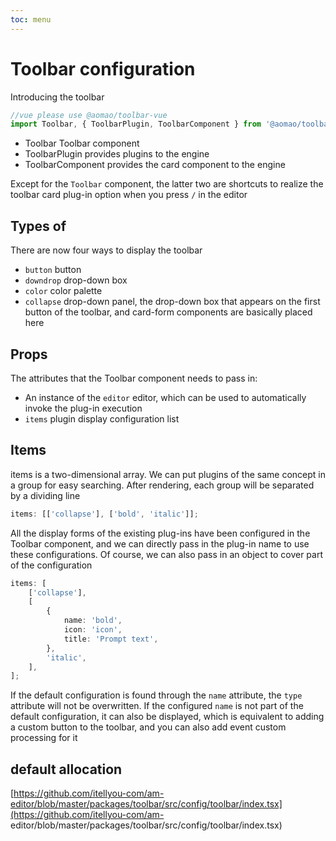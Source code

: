 ```yaml
---
toc: menu
---
```


# Toolbar configuration

Introducing the toolbar

```ts
//vue please use @aomao/toolbar-vue
import Toolbar, { ToolbarPlugin, ToolbarComponent } from '@aomao/toolbar';
```

-   Toolbar Toolbar component
-   ToolbarPlugin provides plugins to the engine
-   ToolbarComponent provides the card component to the engine

Except for the `Toolbar` component, the latter two are shortcuts to realize the toolbar card plug-in option when you press `/` in the editor

## Types of

There are now four ways to display the toolbar

-   `button` button
-   `downdrop` drop-down box
-   `color` color palette
-   `collapse` drop-down panel, the drop-down box that appears on the first button of the toolbar, and card-form components are basically placed here

## Props

The attributes that the Toolbar component needs to pass in:

-   An instance of the `editor` editor, which can be used to automatically invoke the plug-in execution
-   `items` plugin display configuration list

## Items

items is a two-dimensional array. We can put plugins of the same concept in a group for easy searching. After rendering, each group will be separated by a dividing line

```ts
items: [['collapse'], ['bold', 'italic']];
```

All the display forms of the existing plug-ins have been configured in the Toolbar component, and we can directly pass in the plug-in name to use these configurations. Of course, we can also pass in an object to cover part of the configuration

```ts
items: [
	['collapse'],
	[
		{
			name: 'bold',
			icon: 'icon',
			title: 'Prompt text',
		},
		'italic',
	],
];
```

If the default configuration is found through the `name` attribute, the `type` attribute will not be overwritten. If the configured `name` is not part of the default configuration, it can also be displayed, which is equivalent to adding a custom button to the toolbar, and you can also add event custom processing for it

## default allocation

[https://github.com/itellyou-com/am-editor/blob/master/packages/toolbar/src/config/toolbar/index.tsx](https://github.com/itellyou-com/am- editor/blob/master/packages/toolbar/src/config/toolbar/index.tsx)
